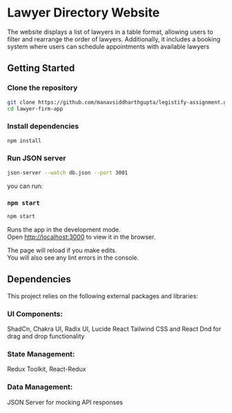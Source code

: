 # Lawyer Directory Website

The website displays a list of lawyers in a table format, allowing users to filter and rearrange the order of lawyers. Additionally, it includes a booking system where users can schedule appointments with available lawyers

## Getting Started

### Clone the repository

```bash
git clone https://github.com/manavsiddharthgupta/legistify-assignment.git
cd lawyer-firm-app
```

### Install dependencies

```bash
npm install
```

### Run JSON server

```bash
json-server --watch db.json --port 3001
```

you can run:

### `npm start`

```bash
npm start
```

Runs the app in the development mode.\
Open [http://localhost:3000](http://localhost:3000) to view it in the browser.

The page will reload if you make edits.\
You will also see any lint errors in the console.

## Dependencies

This project relies on the following external packages and libraries:

### UI Components:

ShadCn, Chakra UI, Radix UI, Lucide React
Tailwind CSS and React Dnd for drag and drop functionality

### State Management:

Redux Toolkit, React-Redux

### Data Management:

JSON Server for mocking API responses
